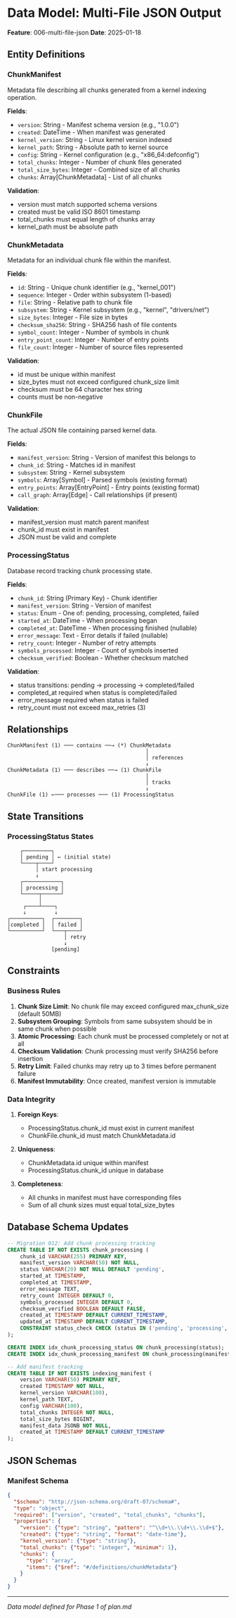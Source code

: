 # Data Model: Multi-File JSON Output

**Feature**: 006-multi-file-json
**Date**: 2025-01-18

## Entity Definitions

### ChunkManifest

Metadata file describing all chunks generated from a kernel indexing operation.

**Fields**:
- `version`: String - Manifest schema version (e.g., "1.0.0")
- `created`: DateTime - When manifest was generated
- `kernel_version`: String - Linux kernel version indexed
- `kernel_path`: String - Absolute path to kernel source
- `config`: String - Kernel configuration (e.g., "x86_64:defconfig")
- `total_chunks`: Integer - Number of chunk files generated
- `total_size_bytes`: Integer - Combined size of all chunks
- `chunks`: Array[ChunkMetadata] - List of all chunks

**Validation**:
- version must match supported schema versions
- created must be valid ISO 8601 timestamp
- total_chunks must equal length of chunks array
- kernel_path must be absolute path

### ChunkMetadata

Metadata for an individual chunk file within the manifest.

**Fields**:
- `id`: String - Unique chunk identifier (e.g., "kernel_001")
- `sequence`: Integer - Order within subsystem (1-based)
- `file`: String - Relative path to chunk file
- `subsystem`: String - Kernel subsystem (e.g., "kernel", "drivers/net")
- `size_bytes`: Integer - File size in bytes
- `checksum_sha256`: String - SHA256 hash of file contents
- `symbol_count`: Integer - Number of symbols in chunk
- `entry_point_count`: Integer - Number of entry points
- `file_count`: Integer - Number of source files represented

**Validation**:
- id must be unique within manifest
- size_bytes must not exceed configured chunk_size limit
- checksum must be 64 character hex string
- counts must be non-negative

### ChunkFile

The actual JSON file containing parsed kernel data.

**Fields**:
- `manifest_version`: String - Version of manifest this belongs to
- `chunk_id`: String - Matches id in manifest
- `subsystem`: String - Kernel subsystem
- `symbols`: Array[Symbol] - Parsed symbols (existing format)
- `entry_points`: Array[EntryPoint] - Entry points (existing format)
- `call_graph`: Array[Edge] - Call relationships (if present)

**Validation**:
- manifest_version must match parent manifest
- chunk_id must exist in manifest
- JSON must be valid and complete

### ProcessingStatus

Database record tracking chunk processing state.

**Fields**:
- `chunk_id`: String (Primary Key) - Chunk identifier
- `manifest_version`: String - Version of manifest
- `status`: Enum - One of: pending, processing, completed, failed
- `started_at`: DateTime - When processing began
- `completed_at`: DateTime - When processing finished (nullable)
- `error_message`: Text - Error details if failed (nullable)
- `retry_count`: Integer - Number of retry attempts
- `symbols_processed`: Integer - Count of symbols inserted
- `checksum_verified`: Boolean - Whether checksum matched

**Validation**:
- status transitions: pending → processing → completed/failed
- completed_at required when status is completed/failed
- error_message required when status is failed
- retry_count must not exceed max_retries (3)

## Relationships

```
ChunkManifest (1) ─── contains ──→ (*) ChunkMetadata
                                            │
                                            │ references
                                            ↓
ChunkMetadata (1) ─── describes ──→ (1) ChunkFile
                                            │
                                            │ tracks
                                            ↓
ChunkFile (1) ←─── processes ─── (1) ProcessingStatus
```

## State Transitions

### ProcessingStatus States

```
    ┌─────────┐
    │ pending │ ← (initial state)
    └────┬────┘
         │ start processing
         ↓
    ┌────────────┐
    │ processing │
    └─────┬──────┘
          │
     ┌────┴────┐
     ↓         ↓
┌──────────┐  ┌────────┐
│completed │  │ failed │
└──────────┘  └───┬────┘
                  │ retry
                  ↓
              [pending]
```

## Constraints

### Business Rules

1. **Chunk Size Limit**: No chunk file may exceed configured max_chunk_size (default 50MB)
2. **Subsystem Grouping**: Symbols from same subsystem should be in same chunk when possible
3. **Atomic Processing**: Each chunk must be processed completely or not at all
4. **Checksum Validation**: Chunk processing must verify SHA256 before insertion
5. **Retry Limit**: Failed chunks may retry up to 3 times before permanent failure
6. **Manifest Immutability**: Once created, manifest version is immutable

### Data Integrity

1. **Foreign Keys**:
   - ProcessingStatus.chunk_id must exist in current manifest
   - ChunkFile.chunk_id must match ChunkMetadata.id

2. **Uniqueness**:
   - ChunkMetadata.id unique within manifest
   - ProcessingStatus.chunk_id unique in database

3. **Completeness**:
   - All chunks in manifest must have corresponding files
   - Sum of all chunk sizes must equal total_size_bytes

## Database Schema Updates

```sql
-- Migration 012: Add chunk processing tracking
CREATE TABLE IF NOT EXISTS chunk_processing (
    chunk_id VARCHAR(255) PRIMARY KEY,
    manifest_version VARCHAR(50) NOT NULL,
    status VARCHAR(20) NOT NULL DEFAULT 'pending',
    started_at TIMESTAMP,
    completed_at TIMESTAMP,
    error_message TEXT,
    retry_count INTEGER DEFAULT 0,
    symbols_processed INTEGER DEFAULT 0,
    checksum_verified BOOLEAN DEFAULT FALSE,
    created_at TIMESTAMP DEFAULT CURRENT_TIMESTAMP,
    updated_at TIMESTAMP DEFAULT CURRENT_TIMESTAMP,
    CONSTRAINT status_check CHECK (status IN ('pending', 'processing', 'completed', 'failed'))
);

CREATE INDEX idx_chunk_processing_status ON chunk_processing(status);
CREATE INDEX idx_chunk_processing_manifest ON chunk_processing(manifest_version);

-- Add manifest tracking
CREATE TABLE IF NOT EXISTS indexing_manifest (
    version VARCHAR(50) PRIMARY KEY,
    created TIMESTAMP NOT NULL,
    kernel_version VARCHAR(100),
    kernel_path TEXT,
    config VARCHAR(100),
    total_chunks INTEGER NOT NULL,
    total_size_bytes BIGINT,
    manifest_data JSONB NOT NULL,
    created_at TIMESTAMP DEFAULT CURRENT_TIMESTAMP
);
```

## JSON Schemas

### Manifest Schema

```json
{
  "$schema": "http://json-schema.org/draft-07/schema#",
  "type": "object",
  "required": ["version", "created", "total_chunks", "chunks"],
  "properties": {
    "version": {"type": "string", "pattern": "^\\d+\\.\\d+\\.\\d+$"},
    "created": {"type": "string", "format": "date-time"},
    "kernel_version": {"type": "string"},
    "total_chunks": {"type": "integer", "minimum": 1},
    "chunks": {
      "type": "array",
      "items": {"$ref": "#/definitions/chunkMetadata"}
    }
  }
}
```

---
*Data model defined for Phase 1 of plan.md*